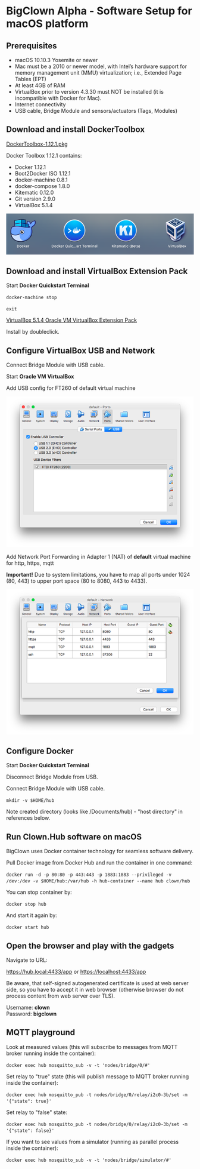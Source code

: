 BigClown Alpha - Software Setup for macOS platform
==================================================

## Prerequisites

- macOS 10.10.3 Yosemite or newer
- Mac must be a 2010 or newer model, with Intel’s hardware support for memory management unit (MMU) virtualization; i.e., Extended Page Tables (EPT)
- At least 4GB of RAM
- VirtualBox prior to version 4.3.30 must NOT be installed (it is incompatible with Docker for Mac). 
- Internet connectivity
- USB cable, Bridge Module and sensors/actuators (Tags, Modules)

## Download and install DockerToolbox

[DockerToolbox-1.12.1.pkg](https://github.com/docker/toolbox/releases/download/v1.12.1/DockerToolbox-1.12.1.pkg)

Docker Toolbox 1.12.1 contains:

- Docker 1.12.1
- Boot2Docker ISO 1.12.1
- docker-machine 0.8.1
- docker-compose 1.8.0
- Kitematic 0.12.0
- Git version 2.9.0
- VirtualBox 5.1.4

![docker](images/docker-mac.png)

## Download and install VirtualBox Extension Pack

Start **Docker Quickstart Terminal**

`docker-machine stop`

`exit`

[VirtualBox 5.1.4 Oracle VM VirtualBox Extension Pack](http://download.virtualbox.org/virtualbox/5.1.4/Oracle_VM_VirtualBox_Extension_Pack-5.1.4-110228.vbox-extpack)

Install by doubleclick.

## Configure VirtualBox USB and Network

Connect Bridge Module with USB cable.

Start **Oracle VM VirtualBox**

Add USB config for FT260 of default virtual machine

![usb](images/usb-mac.png)

Add Network Port Forwarding in Adapter 1 (NAT) of **default** virtual machine for http, https, mqtt

**Important!** Due to system limitations, you have to map all ports under 1024 (80, 443) to upper port space (80 to 8080, 443 to 4433).

![tcp](images/tcp-mac.png)

## Configure Docker

Start **Docker Quickstart Terminal**

Disconnect Bridge Module from USB.

Connect Bridge Module with USB cable.

`mkdir -v $HOME/hub`

Note created directory (looks like /Documents/hub) - "host directory" in references below.

## Run Clown.Hub software on macOS

BigClown uses Docker container technology for seamless software delivery.

Pull Docker image from Docker Hub and run the container in one command:

`docker run -d -p 80:80 -p 443:443 -p 1883:1883 --privileged -v /dev:/dev -v $HOME/hub:/var/hub -h hub-container --name hub clown/hub`

You can stop container by: 

`docker stop hub`

And start it again by: 

`docker start hub`

## Open the browser and play with the gadgets

Navigate to URL:

<https://hub.local:4433/app> or <https://localhost:4433/app>

Be aware, that self-signed autogenerated certificate is used at web server side, so you have to accept it in web browser (otherwise browser do not process content from web server over TLS).

Username: **clown**  
Password: **bigclown**  

## MQTT playground

Look at measured values (this will subscribe to messages from MQTT broker
running inside the container):

`docker exec hub mosquitto_sub -v -t 'nodes/bridge/0/#'`

Set relay to "true" state (this will publish message to MQTT broker
running inside the container):

`docker exec hub mosquitto_pub -t nodes/bridge/0/relay/i2c0-3b/set
 -m '{"state": true}'`

Set relay to "false" state:

`docker exec hub mosquitto_pub -t nodes/bridge/0/relay/i2c0-3b/set
 -m '{"state": false}'`

If you want to see values from a simulator (running as parallel process
inside the container):

`docker exec hub mosquitto_sub -v -t 'nodes/bridge/simulator/#'`